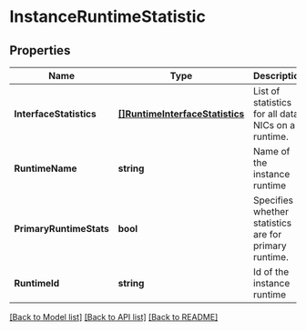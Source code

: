 # InstanceRuntimeStatistic

## Properties
Name | Type | Description | Notes
------------ | ------------- | ------------- | -------------
**InterfaceStatistics** | [**[]RuntimeInterfaceStatistics**](RuntimeInterfaceStatistics.md) | List of statistics for all data NICs on a runtime. | [optional] [default to null]
**RuntimeName** | **string** | Name of the instance runtime | [optional] [default to null]
**PrimaryRuntimeStats** | **bool** | Specifies whether statistics are for primary runtime.  | [optional] [default to null]
**RuntimeId** | **string** | Id of the instance runtime | [optional] [default to null]

[[Back to Model list]](../README.md#documentation-for-models) [[Back to API list]](../README.md#documentation-for-api-endpoints) [[Back to README]](../README.md)

